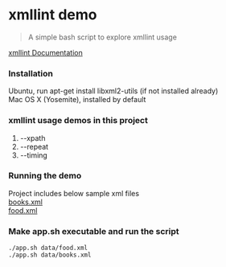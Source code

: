 # xmllint demo

> A simple bash script to explore xmllint usage

[xmllint Documentation](http://www.xmlsoft.org/xmllint.html)<br />

### Installation
Ubuntu, run apt-get install libxml2-utils (if not installed already)<br />
Mac OS X (Yosemite), installed by default

### xmllint usage demos in this project
1. --xpath
2. --repeat
3. --timing

### Running the demo

Project includes below sample xml files<br/>
[books.xml](data/books.xml)<br/>
[food.xml](data/food.xml)<br/>

### Make app.sh executable and run the script
    ./app.sh data/food.xml
    ./app.sh data/books.xml